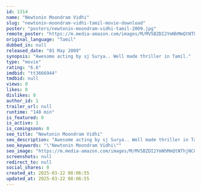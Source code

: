 ```yaml
---
id: 1314
name: "Newtonin Moondram Vidhi"
slug: "newtonin-moondram-vidhi-tamil-movie-download"
poster: "posters/newtonin-moondram-vidhi-tamil-2009.jpg"
remote_poster: "https://m.media-amazon.com/images/M/MV5BZDI2YmNhMmQtNThjNC00NTRlLWJhYmQtYWJlMzhhYjlmZGY5XkEyXkFqcGdeQXVyOTk3NTc2MzE@._V1_SX300.jpg"
original_language: "Tamil"
dubbed_in: null
released_date: "01 May 2009"
synopsis: "Awesome acting by sj Surya.. Well made thriller in Tamil."
type: "movie"
rating: "6.6"
imdbid: "tt3666944"
tmdbid: null
views: 0
likes: 0
dislikes: 0
author_id: 1
trailer_url: null
runtime: "148 min"
is_featured: 0
is_active: 1
is_comingsoon: 0
seo_title: "Newtonin Moondram Vidhi"
seo_description: "Awesome acting by sj Surya.. Well made thriller in Tamil."
seo_keywords: "\"Newtonin Moondram Vidhi\""
seo_image: "https://m.media-amazon.com/images/M/MV5BZDI2YmNhMmQtNThjNC00NTRlLWJhYmQtYWJlMzhhYjlmZGY5XkEyXkFqcGdeQXVyOTk3NTc2MzE@._V1_SX300.jpg"
screenshots: null
redirect_to: null
social_shares: 0
created_at: 2025-03-22 08:06:55
updated_at: 2025-03-22 08:06:55
---
```


